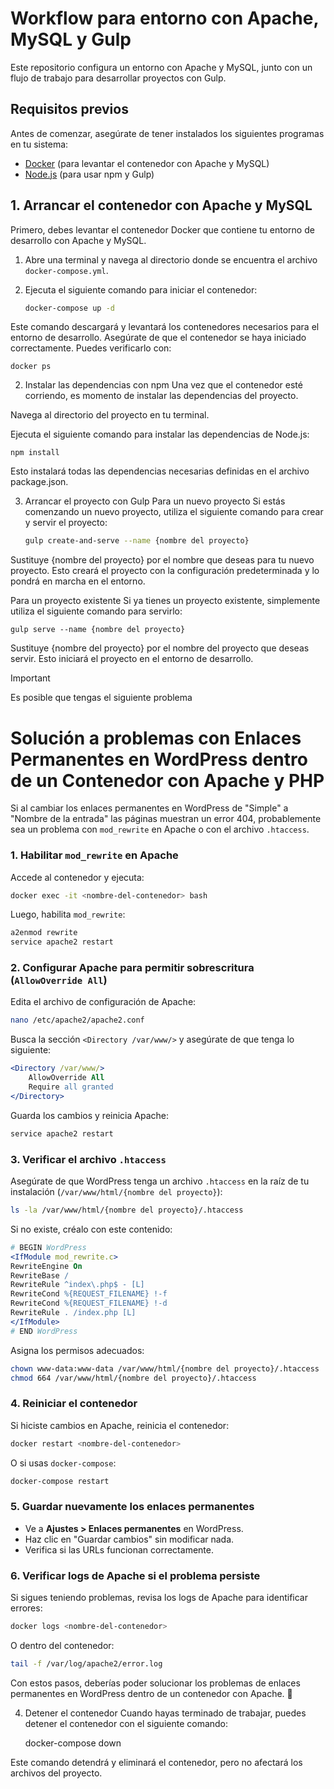 # Workflow para entorno con Apache, MySQL y Gulp

Este repositorio configura un entorno con Apache y MySQL, junto con un flujo de trabajo para desarrollar proyectos con Gulp.

## Requisitos previos

Antes de comenzar, asegúrate de tener instalados los siguientes programas en tu sistema:

- [Docker](https://www.docker.com/get-started) (para levantar el contenedor con Apache y MySQL)
- [Node.js](https://nodejs.org/) (para usar npm y Gulp)

## 1. Arrancar el contenedor con Apache y MySQL

Primero, debes levantar el contenedor Docker que contiene tu entorno de desarrollo con Apache y MySQL.

1. Abre una terminal y navega al directorio donde se encuentra el archivo `docker-compose.yml`.
2. Ejecuta el siguiente comando para iniciar el contenedor:

   ```bash
   docker-compose up -d
   ```
Este comando descargará y levantará los contenedores necesarios para el entorno de desarrollo. Asegúrate de que el contenedor se haya iniciado correctamente. Puedes verificarlo con:

    docker ps

2. Instalar las dependencias con npm
Una vez que el contenedor esté corriendo, es momento de instalar las dependencias del proyecto.

Navega al directorio del proyecto en tu terminal.

Ejecuta el siguiente comando para instalar las dependencias de Node.js:

    npm install
    
Esto instalará todas las dependencias necesarias definidas en el archivo package.json.

3. Arrancar el proyecto con Gulp
Para un nuevo proyecto
Si estás comenzando un nuevo proyecto, utiliza el siguiente comando para crear y servir el proyecto:

    ```bash
    gulp create-and-serve --name {nombre del proyecto}
    ```
Sustituye {nombre del proyecto} por el nombre que deseas para tu nuevo proyecto. Esto creará el proyecto con la configuración predeterminada y lo pondrá en marcha en el entorno.

Para un proyecto existente
Si ya tienes un proyecto existente, simplemente utiliza el siguiente comando para servirlo:

    gulp serve --name {nombre del proyecto}
    
Sustituye {nombre del proyecto} por el nombre del proyecto que deseas servir. Esto iniciará el proyecto en el entorno de desarrollo.


> [!IMPORTANT]
> Es posible que tengas el siguiente problema
# Solución a problemas con Enlaces Permanentes en WordPress dentro de un Contenedor con Apache y PHP

Si al cambiar los enlaces permanentes en WordPress de "Simple" a "Nombre de la entrada" las páginas muestran un error 404, probablemente sea un problema con `mod_rewrite` en Apache o con el archivo `.htaccess`.

### 1. Habilitar `mod_rewrite` en Apache

Accede al contenedor y ejecuta:

```sh
docker exec -it <nombre-del-contenedor> bash
```

Luego, habilita `mod_rewrite`:

```sh
a2enmod rewrite
service apache2 restart
```

### 2. Configurar Apache para permitir sobrescritura (`AllowOverride All`)

Edita el archivo de configuración de Apache:

```sh
nano /etc/apache2/apache2.conf
```

Busca la sección `<Directory /var/www/>` y asegúrate de que tenga lo siguiente:

```apache
<Directory /var/www/>
    AllowOverride All
    Require all granted
</Directory>
```

Guarda los cambios y reinicia Apache:

```sh
service apache2 restart
```

### 3. Verificar el archivo `.htaccess`

Asegúrate de que WordPress tenga un archivo `.htaccess` en la raíz de tu instalación (`/var/www/html/{nombre del proyecto}`):

```sh
ls -la /var/www/html/{nombre del proyecto}/.htaccess
```

Si no existe, créalo con este contenido:

```apache
# BEGIN WordPress
<IfModule mod_rewrite.c>
RewriteEngine On
RewriteBase /
RewriteRule ^index\.php$ - [L]
RewriteCond %{REQUEST_FILENAME} !-f
RewriteCond %{REQUEST_FILENAME} !-d
RewriteRule . /index.php [L]
</IfModule>
# END WordPress
```

Asigna los permisos adecuados:

```sh
chown www-data:www-data /var/www/html/{nombre del proyecto}/.htaccess
chmod 664 /var/www/html/{nombre del proyecto}/.htaccess
```

### 4. Reiniciar el contenedor

Si hiciste cambios en Apache, reinicia el contenedor:

```sh
docker restart <nombre-del-contenedor>
```

O si usas `docker-compose`:

```sh
docker-compose restart
```

### 5. Guardar nuevamente los enlaces permanentes

- Ve a **Ajustes > Enlaces permanentes** en WordPress.
- Haz clic en "Guardar cambios" sin modificar nada.
- Verifica si las URLs funcionan correctamente.

### 6. Verificar logs de Apache si el problema persiste

Si sigues teniendo problemas, revisa los logs de Apache para identificar errores:

```sh
docker logs <nombre-del-contenedor>
```

O dentro del contenedor:

```sh
tail -f /var/log/apache2/error.log
```

Con estos pasos, deberías poder solucionar los problemas de enlaces permanentes en WordPress dentro de un contenedor con Apache. 🚀


4. Detener el contenedor
Cuando hayas terminado de trabajar, puedes detener el contenedor con el siguiente comando:
    
    docker-compose down

Este comando detendrá y eliminará el contenedor, pero no afectará los archivos del proyecto.
